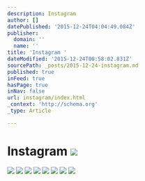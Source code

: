 ```yaml
---
description: Instagram
author: []
datePublished: '2015-12-24T04:04:49.084Z'
publisher:
  domain: ''
  name: ''
title: 'Instagram '
dateModified: '2015-12-24T00:58:02.831Z'
sourcePath: _posts/2015-12-24-instagram.md
published: true
inFeed: true
hasPage: true
inNav: false
url: instagram/index.html
_context: 'http://schema.org'
_type: Article

---
```

# Instagram ![](https://the-grid-user-content.s3-us-west-2.amazonaws.com/6e59c0db-12f3-4ed8-b302-9cfb4d78ec84.png)
![](https://the-grid-user-content.s3-us-west-2.amazonaws.com/cf5b8a4c-eb4e-4076-aa74-3bccc5fa23e0.png)
![](https://the-grid-user-content.s3-us-west-2.amazonaws.com/10a96e45-db01-4782-a199-ce15184321f2.png)
![](https://the-grid-user-content.s3-us-west-2.amazonaws.com/0826f14d-ce0e-44b3-ba48-fd350d66b822.png)
![](https://the-grid-user-content.s3-us-west-2.amazonaws.com/e83131d3-fc8e-4542-9fac-2b7c873b4685.png)
![](https://the-grid-user-content.s3-us-west-2.amazonaws.com/8ec68034-e123-4edc-ac5e-204a3e8e04af.png)
![](https://the-grid-user-content.s3-us-west-2.amazonaws.com/2697bd9c-993c-4526-ab68-b1e3267fdf17.png)
![](https://the-grid-user-content.s3-us-west-2.amazonaws.com/06dd787f-f0a2-45b9-b60a-e66552e20d0a.png)
![](https://the-grid-user-content.s3-us-west-2.amazonaws.com/9f54a582-6f88-4987-8878-8c613a668fec.png)